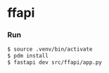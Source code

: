 # ffapi

### Run
```bash
$ source .venv/bin/activate
$ pdm install
$ fastapi dev src/ffapi/app.py
```
